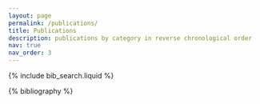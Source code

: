 ```yaml
---
layout: page
permalink: /publications/
title: Publications
description: publications by category in reverse chronological order
nav: true
nav_order: 3
---
```


<!-- Bibsearch Feature -->
{% include bib_search.liquid %}

<div class="publications">
{% bibliography %}
</div>
